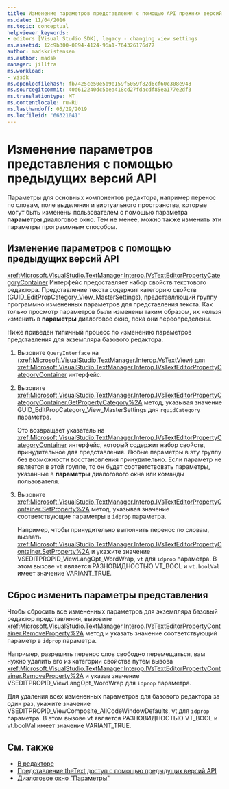 ```yaml
---
title: Изменение параметров представления с помощью API прежних версий | Документация Майкрософт
ms.date: 11/04/2016
ms.topic: conceptual
helpviewer_keywords:
- editors [Visual Studio SDK], legacy - changing view settings
ms.assetid: 12c9b300-0894-4124-96a1-764326176d77
author: madskristensen
ms.author: madsk
manager: jillfra
ms.workload:
- vssdk
ms.openlocfilehash: fb7425ce50e5b9e159f5059f82d6cf60c308e943
ms.sourcegitcommit: 40d612240dc5bea418cd27fdacdf85ea177e2df3
ms.translationtype: MT
ms.contentlocale: ru-RU
ms.lasthandoff: 05/29/2019
ms.locfileid: "66321041"
---
```

# <a name="change-view-settings-by-using-the-legacy-api"></a>Изменение параметров представления с помощью предыдущих версий API
Параметры для основных компонентов редактора, например перенос по словам, поле выделения и виртуального пространства, которые могут быть изменены пользователем с помощью параметра **параметры** диалоговое окно. Тем не менее, можно также изменить эти параметры программным способом.

## <a name="change-settings-by-using-the-legacy-api"></a>Изменение параметров с помощью предыдущих версий API
 <xref:Microsoft.VisualStudio.TextManager.Interop.IVsTextEditorPropertyCategoryContainer> Интерфейс предоставляет набор свойств текстового редактора. Представление текста содержит категорию свойств (GUID_EditPropCategory_View_MasterSettings), представляющий группу программно измененных параметров для представления текста. Как только просмотр параметров были изменены таким образом, их нельзя изменить в **параметры** диалоговое окно, пока они переопределены.

 Ниже приведен типичный процесс по изменению параметров представления для экземпляра базового редактора.

1. Вызовите `QueryInterface` на (<xref:Microsoft.VisualStudio.TextManager.Interop.VsTextView>) для <xref:Microsoft.VisualStudio.TextManager.Interop.IVsTextEditorPropertyCategoryContainer> интерфейс.

2. Вызовите <xref:Microsoft.VisualStudio.TextManager.Interop.IVsTextEditorPropertyCategoryContainer.GetPropertyCategory%2A> метод, указывая значение GUID_EditPropCategory_View_MasterSettings для `rguidCategory` параметра.

     Это возвращает указатель на <xref:Microsoft.VisualStudio.TextManager.Interop.IVsTextEditorPropertyCategoryContainer> интерфейс, который содержит набор свойств, принудительное для представления. Любые параметры в эту группу без возможности восстановления принудительно. Если параметр не является в этой группе, то он будет соответствовать параметры, указанные в **параметры** диалогового окна или команды пользователя.

3. Вызовите <xref:Microsoft.VisualStudio.TextManager.Interop.IVsTextEditorPropertyContainer.SetProperty%2A> метод, указывая значение соответствующие параметры в `idprop` параметра.

     Например, чтобы принудительно выполнить перенос по словам, вызвать <xref:Microsoft.VisualStudio.TextManager.Interop.IVsTextEditorPropertyContainer.SetProperty%2A> и укажите значение VSEDITPROPID_ViewLangOpt_WordWrap, `vt` для `idprop` параметра. В этом вызове `vt` является РАЗНОВИДНОСТЬЮ VT_BOOL и `vt.boolVal` имеет значение VARIANT_TRUE.

## <a name="reset-changed-view-settings"></a>Сброс изменить параметры представления
 Чтобы сбросить все измененных параметров для экземпляра базовый редактор представления, вызовите <xref:Microsoft.VisualStudio.TextManager.Interop.IVsTextEditorPropertyContainer.RemoveProperty%2A> метод и указать значение соответствующий параметр в `idprop` параметра.

 Например, разрешить перенос слов свободно перемещаться, вам нужно удалить его из категории свойства путем вызова <xref:Microsoft.VisualStudio.TextManager.Interop.IVsTextEditorPropertyContainer.RemoveProperty%2A> и указав значение VSEDITPROPID_ViewLangOpt_WordWrap для `idprop` параметра.

 Для удаления всех измененных параметров для базового редактора за один раз, укажите значение VSEDITPROPID_ViewComposite_AllCodeWindowDefaults, vt для `idprop` параметра. В этом вызове vt является РАЗНОВИДНОСТЬЮ VT_BOOL и vt.boolVal имеет значение VARIANT_TRUE.

## <a name="see-also"></a>См. также
- [В редакторе](../extensibility/inside-the-core-editor.md)
- [Представление theText доступ с помощью предыдущих версий API](../extensibility/accessing-thetext-view-by-using-the-legacy-api.md)
- [Диалоговое окно "Параметры"](../ide/reference/options-dialog-box-visual-studio.md)